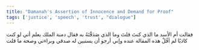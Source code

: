 ```yaml
---
title: "Damanah's Assertion of Innocence and Demand for Proof"
tags: ['justice', 'speech', 'trust', "dialogue"]
---
```


 فقالت أم الأسد ما الذي كنتَ قلتَ وما الذي صَدَقْتَهُ به
فقال دمنة الملك يعلم أني لو كنت كاذبًا لم أقُلْ هذه المقالة عنده وإني أرجو أن يستبين له صدقي وبراءتي وصحة ما قلت
